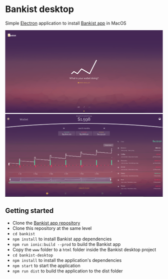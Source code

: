 # Bankist desktop

Simple [Electron](http://electronjs.org) application to install [Bankist app](https://bankist.xyz) in MacOS

![Bankist desktop](screenshot-1.png?s=200)
![Bankist desktop](screenshot-2.png?s=200)

## Getting started

- Clone the [Bankist app repository](https://github.com/bankist/bankist)
- Clone this repository at the same level
- `cd bankist`
- `npm install` to install Bankist app dependencies
- `npm run ionic:build --prod` to build the Bankist app
- Copy the `www` folder to a `html` folder inside the Bankist desktop project
- `cd bankist-desktop`
- `npm install` to install the application's dependencies
- `npm start` to start the application
- `npm run dist` to build the application to the dist folder
